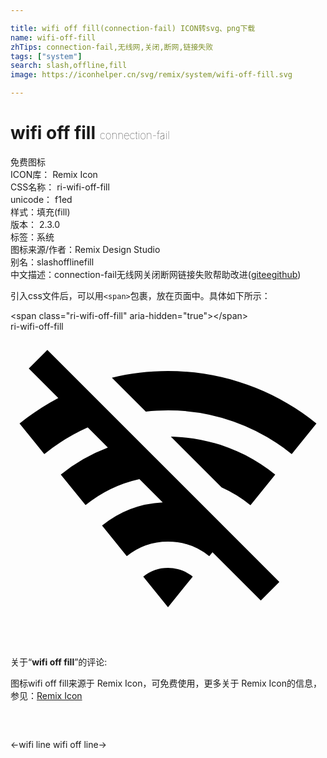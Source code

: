 ```yaml
---

title: wifi off fill(connection-fail) ICON转svg、png下载
name: wifi-off-fill
zhTips: connection-fail,无线网,关闭,断网,链接失败
tags: ["system"]
search: slash,offline,fill
image: https://iconhelper.cn/svg/remix/system/wifi-off-fill.svg

---
```


# wifi off fill  <small style="font-size: 60%;font-weight: 100">connection-fail</small>


<div class="detail-page">
<p>
<span><span class="badge-success badge">免费图标</span> </span>
<br/>
<span>
ICON库：
<span class="badge-secondary badge">Remix Icon</span> 
</span>
<br/>
<span>
CSS名称：
<span class="badge-secondary badge">ri-wifi-off-fill</span> 
</span>
<br/>
<span>
unicode：
<span class="badge-secondary badge">f1ed</span> 
<copy-btn content='f1ed' btn-title=""></copy-btn>
<copy-btn :content='String.fromCodePoint(parseInt("f1ed", 16))' btn-title="复制U"></copy-btn>
</span><br/><span>样式：<span class="badge-light badge">填充(fill)</span></span>
<br/>
<span>
版本：
<span class="badge-secondary badge">2.3.0</span> 
</span><br/><span>标签：<span class="badge-light badge"><router-link to="/tags/system.html">系统</router-link></span></span>
<br/>
<span>图标来源/作者：<span class="badge-light badge">Remix Design Studio</span></span> 
<br/>
<span>别名：<span class="badge-light badge">slash</span><span class="badge-light badge">offline</span><span class="badge-light badge">fill</span></span><br/><span class="zh-detail">中文描述：<span class="badge-primary badge">connection-fail</span><span class="badge-primary badge">无线网</span><span class="badge-primary badge">关闭</span><span class="badge-primary badge">断网</span><span class="badge-primary badge">链接失败</span><span class="help-link"><span>帮助改进</span>(<a href="https://gitee.com/liuwave/icon-helper/edit/master/json/remix/system/wifi-off-fill.json" target="_blank" rel="noopener noreferrer">gitee</a><a href="https://github.com/liuwave/icon-helper/edit/master/json/remix/system/wifi-off-fill.json" target="_blank" rel="noopener noreferrer">github</a></span>)</span><br/>
</p>
</div>
<div class="alert alert-dark">
  <i class="ri-wifi-off-fill ri-xs"></i>
  <i class="ri-wifi-off-fill ri-sm"></i>
  <i class="ri-wifi-off-fill ri-lg"></i>
  <i class="ri-wifi-off-fill ri-2x"></i>
  <i class="ri-wifi-off-fill ri-3x"></i>
  <i class="ri-wifi-off-fill ri-5x"></i>
  <i class="ri-wifi-off-fill ri-7x"></i>
</div>
<div>
  <p>引入css文件后，可以用<code>&lt;span&gt;</code>包裹，放在页面中。具体如下所示：    
  </p>
  <div class="alert alert-primary" style="font-size: 14px">
    &lt;span class="ri-wifi-off-fill" aria-hidden="true"&gt;&lt;/span&gt;
    <copy-btn content='<span class="ri-wifi-off-fill" aria-hidden="true"></span>'></copy-btn>
  </div>
  <div class="alert alert-secondary">
    <i class="ri-wifi-off-fill"
    style="font-size: 24px"
    aria-hidden="true"></i> ri-wifi-off-fill
    <copy-btn content="ri-wifi-off-fill" btn-title="复制图标名称"></copy-btn>
  </div>
</div>
<div id="svg" class="svg-wrap">
<svg xmlns="http://www.w3.org/2000/svg" viewBox="0 0 24 24">
    <g>
        <path fill="none" d="M0 0h24v24H0z"/>
        <path d="M12 18c.714 0 1.37.25 1.886.666L12 21l-1.886-2.334A2.987 2.987 0 0 1 12 18zM2.808 1.393l17.677 17.678-1.414 1.414-3.682-3.68-.247.306A4.98 4.98 0 0 0 12 16a4.98 4.98 0 0 0-3.141 1.11l-1.885-2.334a7.963 7.963 0 0 1 4.622-1.766l-1.773-1.772a9.963 9.963 0 0 0-4.106 1.982L3.83 10.887A12.984 12.984 0 0 1 7.416 8.83L5.885 7.3a15 15 0 0 0-3.31 2.031L.689 6.997c.915-.74 1.903-1.391 2.952-1.942L1.393 2.808l1.415-1.415zM16.084 11.87l-3.868-3.867L12 8c3.095 0 5.937 1.081 8.17 2.887l-1.886 2.334a10 10 0 0 0-2.2-1.352zM12 3c4.285 0 8.22 1.497 11.31 3.997L21.426 9.33A14.937 14.937 0 0 0 12 6c-.572 0-1.136.032-1.69.094L7.723 3.511C9.094 3.177 10.527 3 12 3z"/>
    </g>
</svg>

</div>
<detail full-name='ri-wifi-off-fill'></detail>  
<div class="icon-detail__container">
<p>关于“<b>wifi off fill</b>”的评论:</p>
</div>
<Vssue title="关于“wifi off fill”的评论" />    
<div><p>图标wifi off fill来源于 Remix Icon，可免费使用，更多关于  Remix Icon的信息，参见：<a target="_blank" href="https://iconhelper.cn/remix.html">Remix Icon</a>
</p></div>

<div style="padding:2rem 0 " class="page-nav"><p class="inner"><span class="prev">←<router-link to="/icon/system/wifi-line.html">wifi line</router-link></span> <span class="next"><router-link to="/icon/system/wifi-off-line.html">wifi off line</router-link>→</span></p></div>
